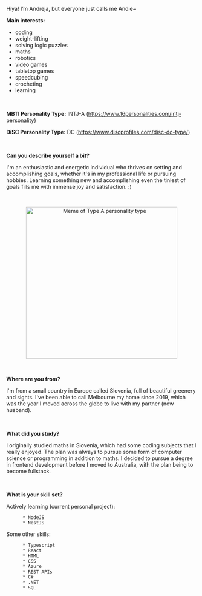   Hiya! I’m Andreja, but everyone just calls me Andie~

   **Main interests:** 
   - coding 
   - weight-lifting
   - solving logic puzzles 
   - maths
   - robotics
   - video games
   - tabletop games
   - speedcubing
   - crocheting
   - learning 

  <br>

   **MBTI Personality Type:** INTJ-A (https://www.16personalities.com/intj-personality)
   
   **DiSC Personality Type:** DC (https://www.discprofiles.com/disc-dc-type/)

  <br>
     

**Can you describe yourself a bit?**

  I'm an enthusiastic and energetic individual who thrives on setting and accomplishing goals, whether it's in my professional life or pursuing hobbies. Learning something new and accomplishing even the tiniest of goals fills me with immense joy and satisfaction. :)

<br>
   <p align="center">
    <img width="400" src="https://github.com/AndrejaKardos/AndrejaKardos/assets/58579363/bce9ad32-0f89-49d7-8357-088217c1ccdb" alt="Meme of Type A personality type">
   </p>
<br>

**Where are you from?**

  I'm from a small country in Europe called Slovenia, full of beautiful greenery and sights. I've been able to call Melbourne my home since 2019, which was the year I moved across the globe to live with my partner (now husband).

<br>
      
**What did you study?**

  I originally studied maths in Slovenia, which had some coding subjects that I really enjoyed. The plan was always to pursue some form of computer science or programming in addition to maths.
  I decided to pursue a degree in frontend development before I moved to Australia, with the plan being to become fullstack.

<br>
      
**What is your skill set?**

  Actively learning (current personal project):

          * NodeJS
          * NestJS

  Some other skills:
      
          * Typescript
          * React
          * HTML
          * CSS
          * Azure
          * REST APIs
          * C#
          * .NET
          * SQL
   

<!---
AndrejaKardos/AndrejaKardos is a ✨ special ✨ repository because its `README.md` (this file) appears on your GitHub profile.
You can click the Preview link to take a look at your changes.
--->
